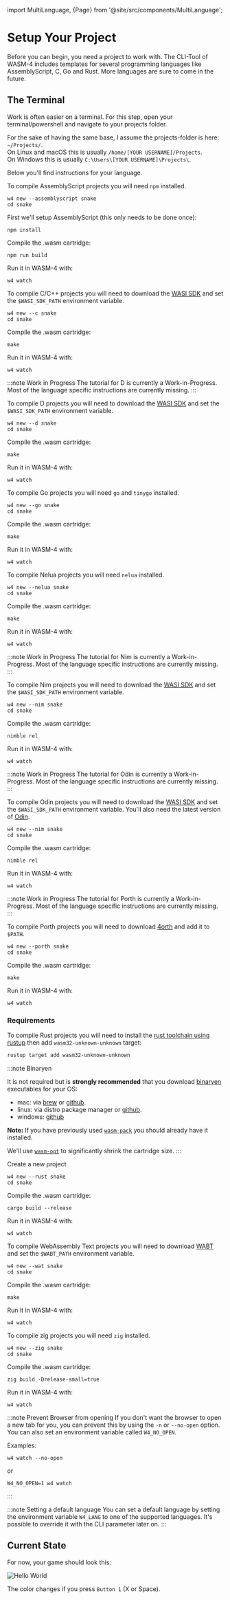 import MultiLanguage, {Page} from '@site/src/components/MultiLanguage';


# Setup Your Project

Before you can begin, you need a project to work with. The CLI-Tool of WASM-4 includes templates for several programming languages like AssemblyScript, C, Go and Rust. More languages are sure to come in the future.

## The Terminal

Work is often easier on a terminal. For this step, open your terminal/powershell and navigate to your projects folder.

For the sake of having the same base, I assume the projects-folder is here: `~/Projects/`.  
On Linux and macOS this is usually `/home/[YOUR USERNAME]/Projects`.  
On Windows this is usually `C:\Users\[YOUR USERNAME]\Projects\`.

Below you'll find instructions for your language.

<MultiLanguage>

<Page value="assemblyscript">

To compile AssemblyScript projects you will need `npm` installed.

```shell
w4 new --assemblyscript snake
cd snake
```

First we'll setup AssemblyScript (this only needs to be done once):

```shell
npm install
```

Compile the .wasm cartridge:

```shell
npm run build
```

Run it in WASM-4 with:

```shell
w4 watch
```
</Page>

<Page value="c">

To compile C/C++ projects you will need to download the [WASI SDK](https://github.com/WebAssembly/wasi-sdk) and set the `$WASI_SDK_PATH` environment variable.

```shell
w4 new --c snake
cd snake
```

Compile the .wasm cartridge:

```shell
make
```

Run it in WASM-4 with:

```shell
w4 watch
```

</Page>

<Page value="d">

:::note Work in Progress
The tutorial for D is currently a Work-in-Progress. Most of the language specific instructions are currently missing.
:::

To compile D projects you will need to download the [WASI SDK](https://github.com/WebAssembly/wasi-sdk) and set the `$WASI_SDK_PATH` environment variable.

```shell
w4 new --d snake
cd snake
```

Compile the .wasm cartridge:

```shell
make
```

Run it in WASM-4 with:

```shell
w4 watch
```

</Page>

<Page value="go">

To compile Go projects you will need `go` and `tinygo` installed.

```shell
w4 new --go snake
cd snake
```

Compile the .wasm cartridge:

```shell
make
```

Run it in WASM-4 with:

```shell
w4 watch
```

</Page>

<Page value="nelua">

To compile Nelua projects you will need `nelua` installed.

```shell
w4 new --nelua snake
cd snake
```

Compile the .wasm cartridge:

```shell
make
```

Run it in WASM-4 with:

```shell
w4 watch
```

</Page>

<Page value="nim">

:::note Work in Progress
The tutorial for Nim is currently a Work-in-Progress. Most of the language specific instructions are currently missing.
:::

To compile Nim projects you will need to download the [WASI SDK](https://github.com/WebAssembly/wasi-sdk) and set the `$WASI_SDK_PATH` environment variable.

```shell
w4 new --nim snake
cd snake
```

Compile the .wasm cartridge:

```shell
nimble rel
```

Run it in WASM-4 with:

```shell
w4 watch
```

</Page>

<Page value="odin">

:::note Work in Progress
The tutorial for Odin is currently a Work-in-Progress. Most of the language specific instructions are currently missing.
:::

To compile Odin projects you will need to download the [WASI SDK](https://github.com/WebAssembly/wasi-sdk) and set the `$WASI_SDK_PATH` environment variable. You'll also need the latest version of [Odin](https://github.com/odin-lang/Odin).

```shell
w4 new --nim snake
cd snake
```

Compile the .wasm cartridge:

```shell
nimble rel
```

Run it in WASM-4 with:

```shell
w4 watch
```

</Page>

<Page value="porth">

:::note Work in Progress
The tutorial for Porth is currently a Work-in-Progress. Most of the language specific instructions are currently missing.
:::

To compile Porth projects you will need to download [4orth](https://github.com/LunaAmora/4orth#4orth) and add it to `$PATH`.

```shell
w4 new --porth snake
cd snake
```

Compile the .wasm cartridge:

```shell
make
```

Run it in WASM-4 with:

```shell
w4 watch
```

</Page>

<Page value="rust">

### Requirements

To compile Rust projects you will need to install the [rust toolchain using rustup](https://www.rust-lang.org/tools/install) then add `wasm32-unknown-unknown` target:

```bash
rustup target add wasm32-unknown-unknown
```

:::note Binaryen

It is not required but is **strongly recommended** that you download [binaryen](https://github.com/WebAssembly/binaryen) executables for your OS:

- mac: via [brew](https://brew.sh/) or [github](https://github.com/WebAssembly/binaryen/releases).
- linux: via distro package manager or [github](https://github.com/WebAssembly/binaryen/releases).
- windows: [github](https://github.com/WebAssembly/binaryen/releases)

**Note:** If you have previously used [`wasm-pack`](https://github.com/rustwasm/wasm-pack) you should already have it installed.

We'll use [`wasm-opt`](https://github.com/WebAssembly/binaryen#wasm-opt) to significantly shrink the cartridge size.
:::

Create a new project 

```shell
w4 new --rust snake
cd snake
```

Compile the .wasm cartridge:

```shell
cargo build --release
```

Run it in WASM-4 with:

```shell
w4 watch
```

</Page>

<Page value="wat">

To compile WebAssembly Text projects you will need to download [WABT](https://github.com/WebAssembly/wabt) and set the `$WABT_PATH` environment variable.

```shell
w4 new --wat snake
cd snake
```

Compile the .wasm cartridge:

```shell
make
```

Run it in WASM-4 with:

```shell
w4 watch
```

</Page>

<Page value="zig">

To compile zig projects you will need `zig` installed.

```shell
w4 new --zig snake
cd snake
```

Compile the .wasm cartridge:

```shell
zig build -Drelease-small=true
```

Run it in WASM-4 with:

```shell
w4 watch
```

</Page>

</MultiLanguage>

:::note Prevent Browser from opening
If you don't want the browser to open a new tab for you, you can prevent this by using the `-n` or `--no-open` option. You can also set an environment variable called `W4_NO_OPEN`.

Examples:
```shell
w4 watch --no-open
```
or
```shell
W4_NO_OPEN=1 w4 watch
```
:::

:::note Setting a default language
You can set a default language by setting the environment variable `W4_LANG` to one of the supported languages.
It's possible to override it with the CLI parameter later on.
:::

## Current State

For now, your game should look this:

![Hello World](images/helloworld.webp)

The color changes if you press `Button 1` (X or Space).
